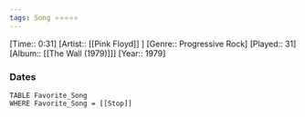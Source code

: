 ```yaml
---
tags: Song ⭐⭐⭐⭐⭐ 
---
```

[Time:: 0:31]
[Artist:: [[Pink Floyd]] ]
[Genre:: Progressive Rock]
[Played:: 31]
[Album:: [[The Wall (1979)]]]
[Year:: 1979]
### Dates
````dataview
TABLE Favorite_Song
WHERE Favorite_Song = [[Stop]]
````